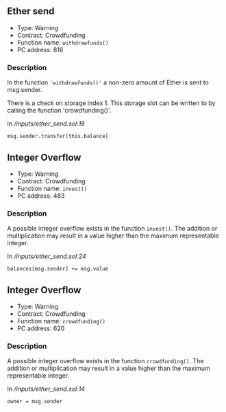

## Ether send

- Type: Warning
- Contract: Crowdfunding
- Function name: `withdrawfunds()`
- PC address: 816



### Description

In the function `'withdrawfunds()'` a non-zero amount of Ether is sent to msg.sender.

There is a check on storage index 1. This storage slot can be written to by calling the function 'crowdfunding()'.

In *<TESTDATA>/inputs/ether_send.sol:18*

```
msg.sender.transfer(this.balance)
```


## Integer Overflow 

- Type: Warning
- Contract: Crowdfunding
- Function name: `invest()`
- PC address: 483



### Description

A possible integer overflow exists in the function `invest()`.
The addition or multiplication may result in a value higher than the maximum representable integer.

In *<TESTDATA>/inputs/ether_send.sol:24*

```
balances[msg.sender] += msg.value
```


## Integer Overflow 

- Type: Warning
- Contract: Crowdfunding
- Function name: `crowdfunding()`
- PC address: 620



### Description

A possible integer overflow exists in the function `crowdfunding()`.
The addition or multiplication may result in a value higher than the maximum representable integer.

In *<TESTDATA>/inputs/ether_send.sol:14*

```
owner = msg.sender
```
